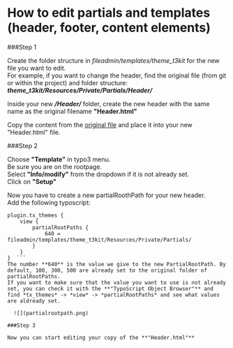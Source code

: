 # How to edit partials and templates (header, footer, content elements)

###Step 1

Create the folder structure in *fileadmin/templates/theme_t3kit* for the new file you want to edit.  
For example, if you want to change the header, find the original file (from git or within the project) and folder structure:
***theme_t3kit/Resources/Private/Partials/Header/*** 

Inside your new ***/Header/*** folder, create the new header with the same name as the original filename **"Header.html"**

Copy the content from the [original file](https://github.com/t3kit/theme_t3kit/blob/master/Resources/Private/Partials/Header/Header.html) and place it into your new "Header.html" file. 

###Step 2

Choose **"Template"** in typo3 menu.   
Be sure you are on the rootpage.  
Select **"Info/modify"** from the dropdown if it is not already set.  
Click on **"Setup"**

Now you have to create a new partialRoothPath for your new header.  
Add the following typoscript:  
```
plugin.tx_themes {  
    view {  
        partialRootPaths {  
            640 = fileadmin/templates/theme_t3kit/Resources/Private/Partials/  
        }  
    }  
}  ```
The number **640** is the value we give to the new PartialRootPath. By default, 100, 300, 500 are already set to the original folder of partialRootPaths.  
If you want to make sure that the value you want to use is not already set, you can check it with the **"TypoScript Object Browser"** and find *tx_themes* -> *view* -> *partialRootPaths* and see what values are aldready set. 

  ![](partialrootpath.png)
  
###Step 3

Now you can start editing your copy of the **"Header.html"**

